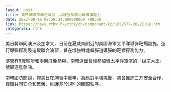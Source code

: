 ```yaml
---
layout: post
title: 美日韓澳加聯合演習　以增強探測北韓導彈能力
date: 2022-08-16 08:59:24.000000000 +08:00
link: https://news.rthk.hk/rthk/ch/component/k2/1662577-20220816.htm
categories: rthk
---
```


美日韓聯同澳洲及加拿大，日前在夏威夷附近的美國海軍太平洋導彈靶場設施，進行導彈探測及追蹤聯合演習，旨在增強對北韓彈道導彈的靶標探測能力。

演習有8艘艦艇和兩架飛機參與，南韓派出曾經參加環太平洋軍演的「世宗大王」號驅逐艦參演。

南韓國防部說，韓美日在演習中重申，為應對平壤挑釁，將會推進三方安全合作，捍衛共同安全和繁榮，維護基於規則的國際秩序。
